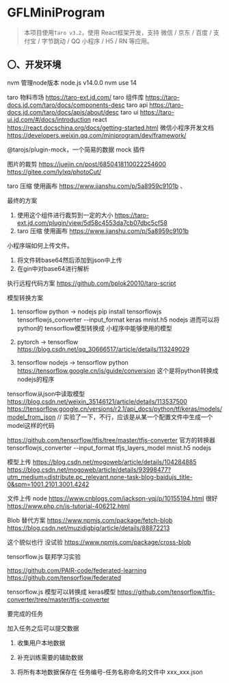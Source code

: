 # GFLMiniProgram

> 本项目使用`Taro v3.2`，使用 React框架开发，支持 微信 / 京东 / 百度 / 支付宝 / 字节跳动 / QQ 小程序 / H5 / RN 等应用。

## 〇、开发环境

nvm 管理node版本
node.js v14.0.0 nvm use 14

taro 物料市场 https://taro-ext.jd.com/
taro 组件库 https://taro-docs.jd.com/taro/docs/components-desc
taro api https://taro-docs.jd.com/taro/docs/apis/about/desc
taro ui https://taro-ui.jd.com/#/docs/introduction
react https://react.docschina.org/docs/getting-started.html
微信小程序开发文档 https://developers.weixin.qq.com/miniprogram/dev/framework/

<!-- LowDB 我想用这个作为我微信小程序的数据库，但是用不了，取消了 -->

@tarojs/plugin-mock，一个简易的数据 mock 插件

图片的裁剪 https://juejin.cn/post/6850418110022254600
https://gitee.com/lylxq/photoCut/

taro 压缩 使用画布 https://www.jianshu.com/p/5a8959c9101b 、

最终的方案
1. 使用这个组件进行裁剪到一定的大小 https://taro-ext.jd.com/plugin/view/5d58c4553da7cb07dbc5cf58
2. taro 压缩 使用画布 https://www.jianshu.com/p/5a8959c9101b 


小程序端如何上传文件。
1. 将文件转base64然后添加到json中上传
2. 在gin中对base64进行解析

执行远程代码方案
https://github.com/bplok20010/taro-script

模型转换方案

1. tensorflow python -> nodejs
pip install tensorflowjs
tensorflowjs_converter --input_format keras mnist.h5 nodejs
进而可以将python的 tensorflow模型转换成 小程序中能够使用的模型

2. pytorch -> tensorflow
https://blog.csdn.net/qq_30666517/article/details/113249029

3. tensorflow nodejs -> tensorflow python
https://tensorflow.google.cn/js/guide/conversion 这个是将python转换成nodejs的程序

tensorflow从json中读取模型
https://blog.csdn.net/weixin_35146121/article/details/113537500
https://tensorflow.google.cn/versions/r2.1/api_docs/python/tf/keras/models/model_from_json // 实验了一下，不行，应该是从某一个配置文件中生成一个model这样的代码

https://github.com/tensorflow/tfjs/tree/master/tfjs-converter 官方的转换器
tensorflowjs_converter --input_format tfjs_layers_model mnist.h5 nodejs

模型上传 https://blog.csdn.net/mogoweb/article/details/104284885
https://blog.csdn.net/mogoweb/article/details/93998477?utm_medium=distribute.pc_relevant.none-task-blog-baidujs_title-0&spm=1001.2101.3001.4242



文件上传 node 
https://www.cnblogs.com/jackson-yqj/p/10155194.html 很好
https://www.php.cn/js-tutorial-406212.html


Blob 替代方案
https://www.npmjs.com/package/fetch-blob
https://blog.csdn.net/muzidigbig/article/details/88872213

这个貌似也行 没试验
https://www.npmjs.com/package/cross-blob


tensorflow.js 联邦学习实验

https://github.com/PAIR-code/federated-learning
https://github.com/tensorflow/federated

tensorflow.js 模型可以转换成 keras模型
https://github.com/tensorflow/tfjs-converter/tree/master/tfjs-converter

要完成的任务

加入任务之后可以提交数据

1. 收集用户本地数据

2. 补充训练需要的辅助数据

3. 将所有本地数据保存在 任务编号-任务名称命名的文件中 xxx_xxx.json


